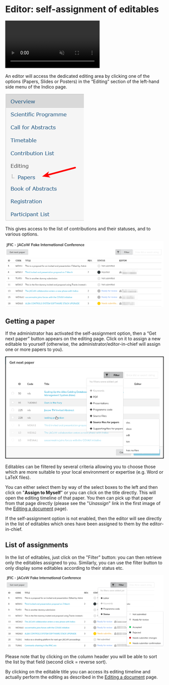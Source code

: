 # Editor: self-assignment of editables

<video style="width:576" muted="" controls="" alt="type:video">
   <source src="../Videos/001-Welcome_to_editing_module.m4v" type="video/mp4">
</video>

An editor will access the dedicated editing area by clicking one of the options (Papers, Slides or Posters) in the “Editing” section of the left-hand side menu of the Indico page.

![](../img/editormenu.png)

This gives access to the list of contributions and their statuses, and to various options.

![](../img/editorcockpit.png)

## Getting a paper

If the administrator has activated the self-assignment option, then a “Get next paper” button appears on the editing page. Click on it to assign a new editable to yourself (otherwise, the administrator/editor-in-chief will assign one or more papers to you).

![](../img/editorassign.png)

Editables can be filtered by several criteria allowing you to choose those which are more suitable to your local environment or expertise (e.g. Word or LaTeX files).

You can either select them by way of the select boxes to the left and then click on "**Assign to Myself**" or you can click on the title directly. This will open the editing timeline of that paper. You then can pick up that paper from that page directly (please see the "*Unassign*" link in the first image of the [Editing a document](edit.md) page).

If the self-assignment option is not enabled, then the editor will see directly in the list of editables which ones have been assigned to them by the editor-in-chief.

## List of assignments

In the list of editables, just click on the "Filter" button: you can then retrieve only the editables assigned to you. Similarly, you can use the filter button to only display some editables according to their status etc.

![](../img/editorlist.png)

Please note that by clicking on the column header you will be able to sort the list by that field (second click = reverse sort).

By clicking on the editable title you can access its editing timeline and actually perform the editing as described in the [Editing a document](edit.md) page.
